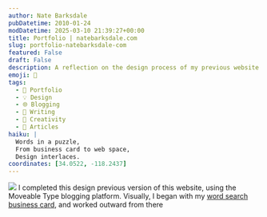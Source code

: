 ```yaml
---
author: Nate Barksdale
pubDatetime: 2010-01-24
modDatetime: 2025-03-10 21:39:27+00:00
title: Portfolio | natebarksdale.com
slug: portfolio-natebarksdale-com
featured: False
draft: False
description: A reflection on the design process of my previous website version, inspired by my word search business card and utilizing the Moveable Type platform.
emoji: 🧩
tags:
  - 📁 Portfolio
  - 💡 Design
  - 🌐 Blogging
  - 📝 Writing
  - 🎨 Creativity
  - 📖 Articles
haiku: |
  Words in a puzzle,  
  From business card to web space,  
  Design interlaces.
coordinates: [34.0522, -118.2437]
---
```


![](@assets/images/clip_wordsearch.jpg) I completed this design previous version of this website, using the Moveable Type blogging platform. Visually, I began with my [word search business card](https://www.natebarksdale.com/n/258), and worked outward from there
